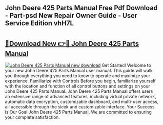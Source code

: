 ## John Deere 425 Parts Manual Free Pdf Download - Part-psd New Repair Owner Guide - User Service Edition vhH7L

# <h2><a href="http://bc90324.oget.top/?id=John+Deere+425+Parts+Manual">🔗Download New 👉🔴 John Deere 425 Parts Manual</a></h2>

[![John Deere 425 Parts Manual new download](https://i.imgur.com/5g1atiW.png)](http://bc90324.oget.top/?id=John+Deere+425+Parts+Manual)
Get Started! Welcome to your new John Deere 425 Parts Manual user manual. This guide will walk you through everything you need to know to operate and maximize your experience. Familiarize with Controls Before you begin, familiarize yourself with the location and function of all control buttons and settings on your John Deere 425 Parts Manual. John Deere 425 Parts Manual offers users an extensive range of advanced features, including virtual private network, automatic data encryption, customizable dashboard, and multi-user access, all accessible through the sleek and customizable interface. Your Success is Our Goal John Deere 425 Parts Manual. We are committed to ensuring your complete satisfaction.
